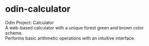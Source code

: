 # odin-calculator
Odin Project: Calculator       
A web-based calculator with a unique forest green and brown color scheme.        
Performs basic arithmetic operations with an intuitive interface.